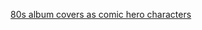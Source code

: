 ---
layout: post
wordpress_id: 593
wordpress_url: http://noesbueno.com/archives/593
date: '2010-05-03 11:00:51 -0500'
date_gmt: '2010-05-03 16:00:51 -0500'
body: |
  <p><a href="http://feedproxy.google.com/~r/LostAtEMinor/~3/OcVburDD7CI/">80s album covers as comic hero characters</a></p>
---